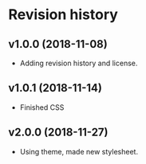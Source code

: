 Revision history
========================





v1.0.0 (2018-11-08)
------------------------
* Adding revision history and license.

v1.0.1 (2018-11-14)
-----------------------
* Finished CSS

v2.0.0 (2018-11-27)
----------------------
* Using theme, made new stylesheet.
